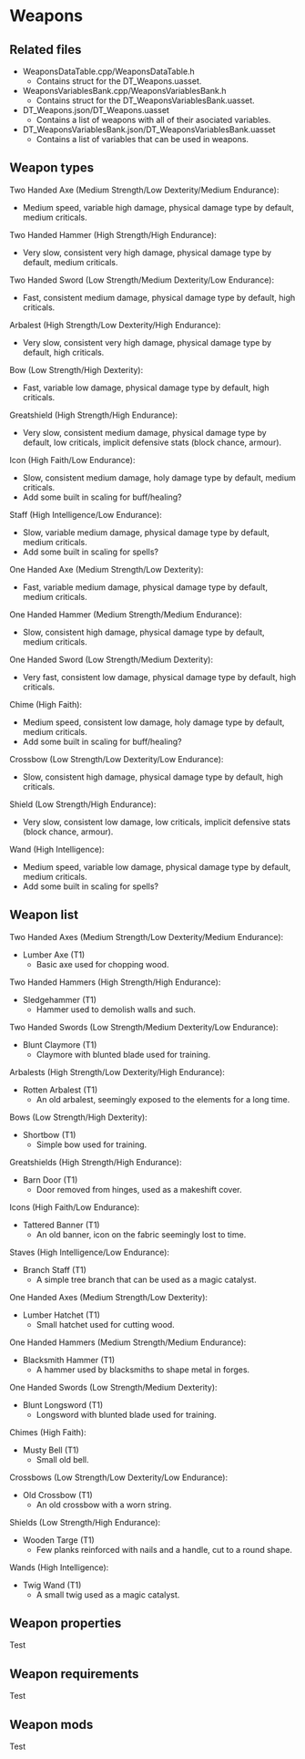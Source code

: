 # Weapons
## Related files
- WeaponsDataTable.cpp/WeaponsDataTable.h
  - Contains struct for the DT_Weapons.uasset.
- WeaponsVariablesBank.cpp/WeaponsVariablesBank.h
  - Contains struct for the DT_WeaponsVariablesBank.uasset.
- DT_Weapons.json/DT_Weapons.uasset
  - Contains a list of weapons with all of their asociated variables.
- DT_WeaponsVariablesBank.json/DT_WeaponsVariablesBank.uasset
  - Contains a list of variables that can be used in weapons.

## Weapon types
Two Handed Axe (Medium Strength/Low Dexterity/Medium Endurance):
- Medium speed, variable high damage, physical damage type by default, medium criticals.

Two Handed Hammer (High Strength/High Endurance):
- Very slow, consistent very high damage, physical damage type by default, medium criticals.

Two Handed Sword (Low Strength/Medium Dexterity/Low Endurance):
- Fast, consistent medium damage, physical damage type by default, high criticals.
 
Arbalest (High Strength/Low Dexterity/High Endurance):
- Very slow, consistent very high damage, physical damage type by default, high criticals.
 
Bow (Low Strength/High Dexterity):
- Fast, variable low damage, physical damage type by default, high criticals.

Greatshield (High Strength/High Endurance):
- Very slow, consistent medium damage, physical damage type by default, low criticals, implicit defensive stats (block chance, armour).
 
Icon (High Faith/Low Endurance):
- Slow, consistent medium damage, holy damage type by default, medium criticals.
- Add some built in scaling for buff/healing?

Staff (High Intelligence/Low Endurance):
- Slow, variable medium damage, physical damage type by default, medium criticals.
- Add some built in scaling for spells?

One Handed Axe (Medium Strength/Low Dexterity):
- Fast, variable medium damage, physical damage type by default, medium criticals.

One Handed Hammer (Medium Strength/Medium Endurance):
- Slow, consistent high damage, physical damage type by default, medium criticals.

One Handed Sword (Low Strength/Medium Dexterity):
- Very fast, consistent low damage, physical damage type by default, high criticals.
 
Chime (High Faith):
- Medium speed, consistent low damage, holy damage type by default, medium criticals.
- Add some built in scaling for buff/healing?
 
Crossbow (Low Strength/Low Dexterity/Low Endurance):
- Slow, consistent high damage, physical damage type by default, high criticals.
 
Shield (Low Strength/High Endurance):
- Very slow, consistent low damage, low criticals, implicit defensive stats (block chance, armour).

Wand (High Intelligence):
- Medium speed, variable low damage, physical damage type by default, medium criticals.
- Add some built in scaling for spells?

## Weapon list
Two Handed Axes (Medium Strength/Low Dexterity/Medium Endurance):
- Lumber Axe (T1)
  - Basic axe used for chopping wood.

Two Handed Hammers (High Strength/High Endurance):
- Sledgehammer (T1)
  - Hammer used to demolish walls and such.

Two Handed Swords (Low Strength/Medium Dexterity/Low Endurance):
- Blunt Claymore (T1)
  - Claymore with blunted blade used for training.
 
Arbalests (High Strength/Low Dexterity/High Endurance):
- Rotten Arbalest (T1)
  - An old arbalest, seemingly exposed to the elements for a long time.
 
Bows (Low Strength/High Dexterity):
- Shortbow (T1)
  - Simple bow used for training.

Greatshields (High Strength/High Endurance):
- Barn Door (T1)
  - Door removed from hinges, used as a makeshift cover.
 
Icons (High Faith/Low Endurance):
- Tattered Banner (T1)
  - An old banner, icon on the fabric seemingly lost to time.

Staves (High Intelligence/Low Endurance):
- Branch Staff (T1)
  - A simple tree branch that can be used as a magic catalyst.

One Handed Axes (Medium Strength/Low Dexterity):
- Lumber Hatchet (T1)
  - Small hatchet used for cutting wood.

One Handed Hammers (Medium Strength/Medium Endurance):
- Blacksmith Hammer (T1)
  - A hammer used by blacksmiths to shape metal in forges.

One Handed Swords (Low Strength/Medium Dexterity):
- Blunt Longsword (T1)
  - Longsword with blunted blade used for training.
 
Chimes (High Faith):
- Musty Bell (T1)
  - Small old bell.
 
Crossbows (Low Strength/Low Dexterity/Low Endurance):
- Old Crossbow (T1)
  - An old crossbow with a worn string.
 
Shields (Low Strength/High Endurance):
- Wooden Targe (T1)
  - Few planks reinforced with nails and a handle, cut to a round shape.

Wands (High Intelligence):
- Twig Wand (T1)
  - A small twig used as a magic catalyst.

## Weapon properties
Test

## Weapon requirements
Test

## Weapon mods
Test
